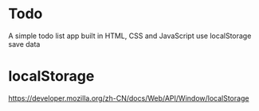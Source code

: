 # Todo
A simple todo list app built in HTML, CSS and JavaScript 
use localStorage save data
# localStorage
https://developer.mozilla.org/zh-CN/docs/Web/API/Window/localStorage
